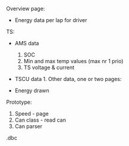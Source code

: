 

Overview page:
- Energy data per lap for driver

TS:
- AMS data 
  1. SOC
  2. Min and max temp values (max nr 1 prio)
  3. TS voltage & current


- TSCU data
  1. 
Other data, one or two pages:
- Energy drawn

Prototype:

1. Speed - page
2. Can class - read can
3. Can parser

.dbc

